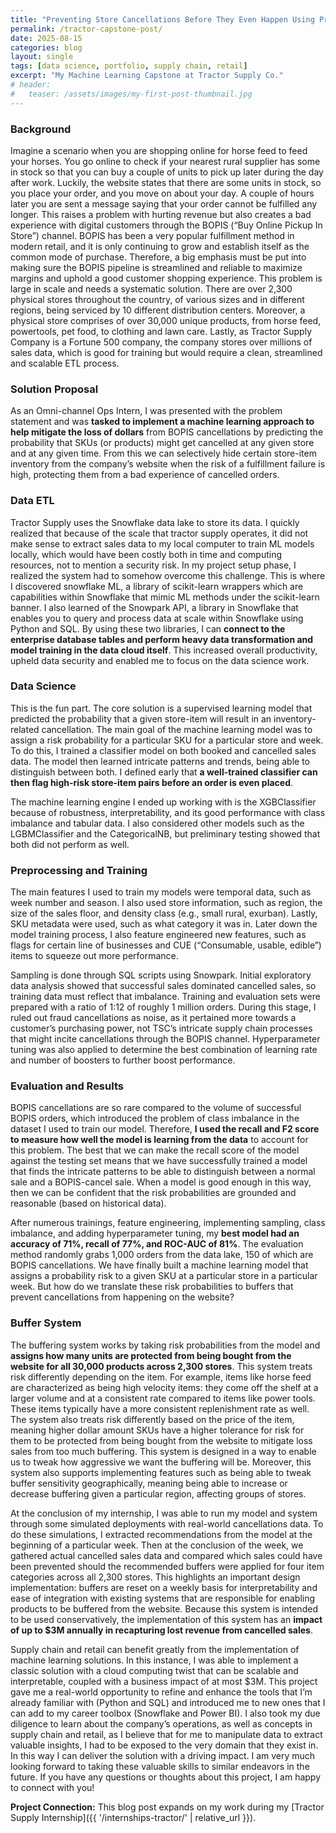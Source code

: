 ```yaml
---
title: "Preventing Store Cancellations Before They Even Happen Using Predictive Analytics"
permalink: /tractor-capstone-post/
date: 2025-08-15
categories: blog
layout: single
tags: [data science, portfolio, supply chain, retail]
excerpt: "My Machine Learning Capstone at Tractor Supply Co."
# header:
#   teaser: /assets/images/my-first-post-thumbnail.jpg
---
```


### Background
Imagine a scenario when you are shopping online for horse feed to feed your horses. You go online to check if your nearest rural supplier has some in stock so that you can buy a couple of units to pick up later during the day after work. Luckily, the website states that there are some units in stock, so you place your order, and you move on about your day. A couple of hours later you are sent a message saying that your order cannot be fulfilled any longer. This raises a problem with hurting revenue but also creates a bad experience with digital customers through the BOPIS (“Buy Online Pickup In Store”) channel. BOPIS has been a very popular fulfillment method in modern retail, and it is only continuing to grow and establish itself as the common mode of purchase. Therefore, a big emphasis must be put into making sure the BOPIS pipeline is streamlined and reliable to maximize margins and uphold a good customer shopping experience.
This problem is large in scale and needs a systematic solution. There are over 2,300 physical stores throughout the country, of various sizes and in different regions, being serviced by 10 different distribution centers. Moreover, a physical store comprises of over 30,000 unique products, from horse feed, powertools, pet food, to clothing and lawn care. Lastly, as Tractor Supply Company is a Fortune 500 company, the company stores over millions of sales data, which is good for training but would require a clean, streamlined and scalable ETL process.

### Solution Proposal
As an Omni-channel Ops Intern, I was presented with the problem statement and was **tasked to implement a machine learning approach to help mitigate the loss of dollars** from BOPIS cancellations by predicting the probability that SKUs (or products) might get cancelled at any given store and at any given time. From this we can selectively hide certain store-item inventory from the company’s website when the risk of a fulfillment failure is high, protecting them from a bad experience of cancelled orders. 

### Data ETL
Tractor Supply uses the Snowflake data lake to store its data. I quickly realized that because of the scale that tractor supply operates, it did not make sense to extract sales data to my local computer to train ML models locally, which would have been costly both in time and computing resources, not to mention a security risk. In my project setup phase, I realized the system had to somehow overcome this challenge. This is where I discovered snowflake ML, a library of scikit-learn wrappers which are capabilities within Snowflake that mimic ML methods under the scikit-learn banner. I also learned of the Snowpark API, a library in Snowflake that enables you to query and process data at scale within Snowflake using Python and SQL. By using these two libraries, I can **connect to the enterprise database tables and perform heavy data transformation and model training in the data cloud itself**. This increased overall productivity, upheld data security and enabled me to focus on the data science work.

### Data Science
This is the fun part. The core solution is a supervised learning model that predicted the probability that a given store-item will result in an inventory-related cancellation. The main goal of the machine learning model was to assign a risk probability for a particular SKU for a particular store and week. To do this, I trained a classifier model on both booked and cancelled sales data. The model then learned intricate patterns and trends, being able to distinguish between both. I defined early that **a well-trained classifier can then flag high-risk store-item pairs before an order is even placed**.

The machine learning engine I ended up working with is the XGBClassifier because of robustness, interpretability, and its good performance with class imbalance and tabular data. I also considered other models such as the LGBMClassifier and the CategoricalNB, but preliminary testing showed that both did not perform as well.

### Preprocessing and Training
The main features I used to train my models were temporal data, such as week number and season. I also used store information, such as region, the size of the sales floor, and density class (e.g., small rural, exurban). Lastly, SKU metadata were used, such as what category it was in. Later down the model training process, I also feature engineered new features, such as flags for certain line of businesses and CUE (“Consumable, usable, edible”) items to squeeze out more performance.

Sampling is done through SQL scripts using Snowpark. Initial exploratory data analysis showed that successful sales dominated cancelled sales, so training data must reflect that imbalance. Training and evaluation sets were prepared with a ratio of 1:12 of roughly 1 million orders. During this stage, I ruled out fraud cancellations as noise, as it pertained more towards a customer’s purchasing power, not TSC’s intricate supply chain processes that might incite cancellations through the BOPIS channel. Hyperparameter tuning was also applied to determine the best combination of learning rate and number of boosters to further boost performance.

### Evaluation and Results
BOPIS cancellations are so rare compared to the volume of successful BOPIS orders, which introduced the problem of class imbalance in the dataset I used to train our model. Therefore, **I used the recall and F2 score to measure how well the model is learning from the data** to account for this problem. The best that we can make the recall score of the model against the testing set means that we have successfully trained a model that finds the intricate patterns to be able to distinguish between a normal sale and a BOPIS-cancel sale. When a model is good enough in this way, then we can be confident that the risk probabilities are grounded and reasonable (based on historical data).

After numerous trainings, feature engineering, implementing sampling, class imbalance, and adding hyperparameter tuning, my **best model had an accuracy of 71%, recall of 77%, and ROC-AUC of 81%**. The evaluation method randomly grabs 1,000 orders from the data lake, 150 of which are BOPIS cancellations. We have finally built a machine learning model that assigns a probability risk to a given SKU at a particular store in a particular week. But how do we translate these risk probabilities to buffers that prevent cancellations from happening on the website?

### Buffer System
The buffering system works by taking risk probabilities from the model and **assigns how many units are protected from being bought from the website for all 30,000 products across 2,300 stores**. This system treats risk differently depending on the item. For example, items like horse feed are characterized as being high velocity items: they come off the shelf at a larger volume and at a consistent rate compared to items like power tools. These items typically have a more consistent replenishment rate as well. The system also treats risk differently based on the price of the item, meaning higher dollar amount SKUs have a higher tolerance for risk for them to be protected from being bought from the website to mitigate loss sales from too much buffering. This system is designed in a way to enable us to tweak how aggressive we want the buffering will be. Moreover, this system also supports implementing features such as being able to tweak buffer sensitivity geographically, meaning being able to increase or decrease buffering given a particular region, affecting groups of stores.

At the conclusion of my internship, I was able to run my model and system through some simulated deployments with real-world cancellations data. To do these simulations, I extracted recommendations from the model at the beginning of a particular week. Then at the conclusion of the week, we gathered actual cancelled sales data and compared which sales could have been prevented should the recommended buffers were applied for four item categories across all 2,300 stores. This highlights an important design implementation: buffers are reset on a weekly basis for interpretability and ease of integration with existing systems that are responsible for enabling products to be buffered from the website. Because this system is intended to be used conservatively, the implementation of this system has an **impact of up to $3M annually in recapturing lost revenue from cancelled sales**.

Supply chain and retail can benefit greatly from the implementation of machine learning solutions. In this instance, I was able to implement a classic solution with a cloud computing twist that can be scalable and interpretable, coupled with a business impact of at most $3M. This project gave me a real-world opportunity to refine and enhance the tools that I’m already familiar with (Python and SQL) and introduced me to new ones that I can add to my career toolbox (Snowflake and Power BI). I also took my due diligence to learn about the company’s operations, as well as concepts in supply chain and retail, as I believe that for me to manipulate data to extract valuable insights, I had to be exposed to the very domain that they exist in. In this way I can deliver the solution with a driving impact. I am very much looking forward to taking these valuable skills to similar endeavors in the future. If you have any questions or thoughts about this project, I am happy to connect with you!

**Project Connection:** This blog post expands on my work during my [Tractor Supply Internship]({{ '/internships-tractor/' | relative_url }}).